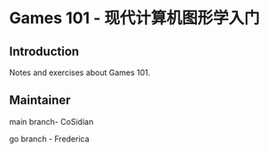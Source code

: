 # Games 101 - 现代计算机图形学入门

## Introduction
Notes and exercises about Games 101.

## Maintainer

main branch- CoSidian

go branch - Frederica
